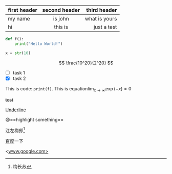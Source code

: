|first header|second header|third header|
|:--|:---:|--:|
|my name|is john|what is yours|
|hi|this is|just a test|



```python
def f():
    print("Hello World!")

x = str(10)


```
$$
\frac{10^20}{2^20}
$$

- [ ] task 1
- [x] task 2

This is code: `print(f)`. This is equation$\lim_{x \to \infty} \exp(-x) = 0$

~~test~~

<u>Underline</u>

:smile:==highlight something==


江左梅郎[^1]

[百度][百度]一下

<www.google.com>



[^1]:梅长苏

[百度]: http://www.baidu.com

